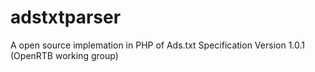 # adstxtparser
A open source implemation in PHP of Ads.txt Specification Version 1.0.1 (OpenRTB working group)
